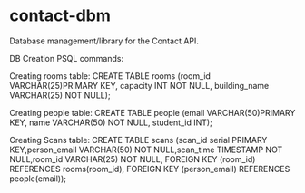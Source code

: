 # contact-dbm
Database management/library for the Contact API.

DB Creation PSQL commands:

Creating rooms table:
    CREATE TABLE rooms (room_id VARCHAR(25)PRIMARY KEY, capacity INT NOT NULL, building_name VARCHAR(25) NOT NULL);

Creating people table:
    CREATE TABLE people (email VARCHAR(50)PRIMARY KEY, name VARCHAR(50) NOT NULL, student_id INT);

Creating Scans table:
    CREATE TABLE scans (scan_id serial PRIMARY KEY,person_email VARCHAR(50) NOT NULL,scan_time TIMESTAMP NOT NULL,room_id VARCHAR(25) NOT NULL, FOREIGN KEY (room_id) REFERENCES rooms(room_id), FOREIGN KEY (person_email) REFERENCES people(email));


